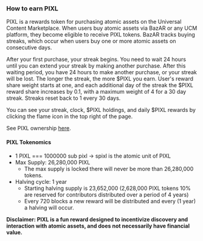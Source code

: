 ### How to earn PIXL

PIXL is a rewards token for purchasing atomic assets on the Universal Content Marketplace. When users buy atomic assets via BazAR or any UCM platform, they become eligible to receive PIXL tokens. BazAR tracks buying streaks, which occur when users buy one or more atomic assets on consecutive days. 

After your first purchase, your streak begins. You need to wait 24 hours until you can extend your streak by making another purchase. After this waiting period, you have 24 hours to make another purchase, or your streak will be lost. The longer the streak, the more $PIXL you earn. User's reward share weight starts at one, and each additional day of the streak the $PIXL reward share increases by 0.1, with a maximum weight of 4 for a 30 day streak. Streaks reset back to 1 every 30 days.

You can see your streak, clock, $PIXL holdings, and daily $PIXL rewards by clicking the flame icon in the top right of the page.

See PIXL ownership [here](https://ao-bazar.arweave.net/#/asset/DM3FoZUq_yebASPhgd8pEIRIzDW6muXEhxz5-JwbZwo).

#### PIXL Tokenomics

- 1 PIXL === 1000000 sub pixl -> spixl is the atomic unit of PIXL
- Max Supply: 26,280,000 PIXL
  - The max supply is locked there will never be more than 26,280,000 tokens.
- Halving cycle: 1 year
  - Starting halving supply is 23,652,000 (2,628,000 PIXL tokens 10% are reserved for contributors distributed over a period of 4 years)
  - Every 720 blocks a new reward will be distributed and every (1 year) a halving will occur.

**Disclaimer: PIXL is a fun reward designed to incentivize discovery and interaction with atomic assets, and does not necessarily have financial value.**
